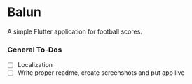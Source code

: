 # Balun

A simple Flutter application for football scores.

### General To-Dos

- [ ] Localization
- [ ] Write proper readme, create screenshots and put app live
